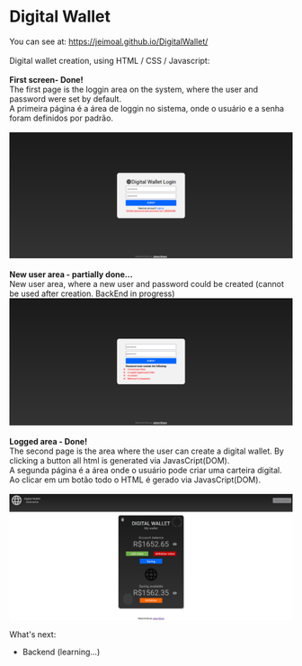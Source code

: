 # Digital Wallet<br>
You can see at: https://jeimoal.github.io/DigitalWallet/<br>
<br>
Digital wallet creation, using HTML / CSS / Javascript:<br>
<br>
<b>First screen- Done!</b><br>
The first page is the loggin area on the system, where the user and password were set by default.<br>
A primeira página é a área de loggin no sistema, onde o usuário e a senha foram definidos por padrão.<br>
<br>
<img src="login.png"><br>
<br>
<b>New user area - partially done...</b><br>
New user area, where a new user and password could be created (cannot be used after creation. BackEnd in progress)<br>
<img src="newuser.png"><br>
<br>
<b>Logged area - Done!</b><br>
The second page is the area where the user can create a digital wallet.  By clicking a button all html is generated via JavasCript(DOM).<br>
A segunda página é a área onde o usuário pode criar uma carteira digital. Ao clicar em um botão todo o HTML é gerado via JavasCript(DOM).<br>
<br>
<img src="logged.PNG">

What's next:<br>
* Backend (learning...)
